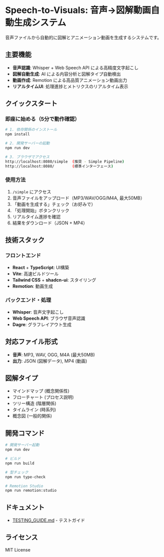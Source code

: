 # Speech-to-Visuals: 音声→図解動画自動生成システム

音声ファイルから自動的に図解とアニメーション動画を生成するシステムです。

## 主要機能

- **音声認識**: Whisper + Web Speech API による高精度文字起こし
- **図解自動生成**: AI による内容分析と図解タイプ自動検出
- **動画作成**: Remotion による高品質アニメーション動画出力
- **リアルタイムUI**: 処理進捗とメトリクスのリアルタイム表示

## クイックスタート

### 即座に始める（5分で動作確認）

```sh
# 1. 依存関係のインストール
npm install

# 2. 開発サーバーの起動
npm run dev

# 3. ブラウザでアクセス
http://localhost:8080/simple  (推奨 - Simple Pipeline)
http://localhost:8080/        (標準インターフェース)
```

### 使用方法

1. `/simple` にアクセス
2. 音声ファイルをアップロード（MP3/WAV/OGG/M4A, 最大50MB）
3. 「動画を生成する」チェック（お好みで）
4. 「処理開始」ボタンクリック
5. リアルタイム進捗を確認
6. 結果をダウンロード（JSON + MP4）

## 技術スタック

### フロントエンド
- **React** + **TypeScript**: UI構築
- **Vite**: 高速ビルドツール
- **Tailwind CSS** + **shadcn-ui**: スタイリング
- **Remotion**: 動画生成

### バックエンド・処理
- **Whisper**: 音声文字起こし
- **Web Speech API**: ブラウザ音声認識
- **Dagre**: グラフレイアウト生成

## 対応ファイル形式

- **音声**: MP3, WAV, OGG, M4A (最大50MB)
- **出力**: JSON (図解データ), MP4 (動画)

## 図解タイプ

- マインドマップ (概念関係性)
- フローチャート (プロセス説明)
- ツリー構造 (階層関係)
- タイムライン (時系列)
- 概念図 (一般的関係)

## 開発コマンド

```sh
# 開発サーバー起動
npm run dev

# ビルド
npm run build

# 型チェック
npm run type-check

# Remotion Studio
npm run remotion:studio
```

## ドキュメント

- [TESTING_GUIDE.md](TESTING_GUIDE.md) - テストガイド

## ライセンス

MIT License
